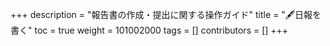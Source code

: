 +++
description = "報告書の作成・提出に関する操作ガイド"
title = "🖋️日報を書く"
toc = true
weight = 101002000
tags = []
contributors = []
+++

